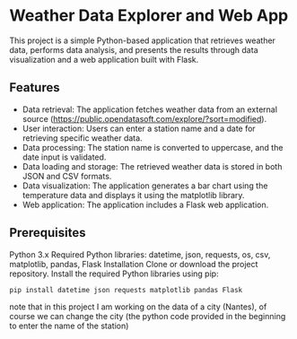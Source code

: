 # Weather Data Explorer and Web App
This project is a simple Python-based application that retrieves weather data, performs data analysis, and presents the results through data visualization and a web application built with Flask.

## Features
- Data retrieval: The application fetches weather data from an external source (https://public.opendatasoft.com/explore/?sort=modified).
- User interaction: Users can enter a station name and a date for retrieving specific weather data.
- Data processing: The station name is converted to uppercase, and the date input is validated.
- Data loading and storage: The retrieved weather data is stored in both JSON and CSV formats.
- Data visualization: The application generates a bar chart using the temperature data and displays it using the matplotlib library.
- Web application: The application includes a Flask web application.

## Prerequisites
Python 3.x
Required Python libraries: datetime, json, requests, os, csv, matplotlib, pandas, Flask
Installation
Clone or download the project repository.
Install the required Python libraries using pip:

`pip install datetime json requests matplotlib pandas Flask`

note that in this project I am working on the data of a city (Nantes), of course we can change the city (the python code provided in the beginning to enter the name of the station)